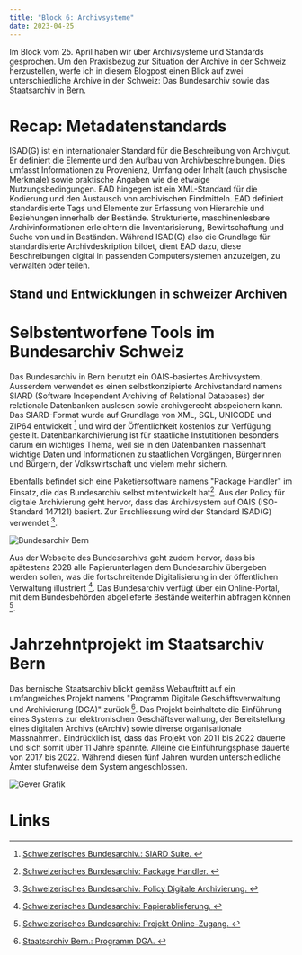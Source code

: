 ```yaml
---
title: "Block 6: Archivsysteme"
date: 2023-04-25
---
```


Im Block vom 25. April haben wir über Archivsysteme und Standards gesprochen. Um den Praxisbezug zur Situation der Archive in der Schweiz herzustellen, werfe ich in diesem Blogpost einen Blick auf zwei unterschiedliche Archive in der Schweiz: Das Bundesarchiv sowie das Staatsarchiv in Bern. 

# Recap: Metadatenstandards 

ISAD(G) ist ein internationaler Standard für die Beschreibung von Archivgut. Er definiert die Elemente und den Aufbau von Archivbeschreibungen. Dies umfasst Informationen zu Provenienz, Umfang oder Inhalt (auch physische Merkmale) sowie praktische Angaben wie die etwaige Nutzungsbedingungen. EAD hingegen ist ein XML-Standard für die Kodierung und den Austausch von archivischen Findmitteln. EAD definiert standardisierte Tags und Elemente zur Erfassung von Hierarchie und Beziehungen innerhalb der Bestände. Strukturierte, maschinenlesbare Archivinformationen erleichtern die Inventarisierung, Bewirtschaftung und Suche von und in Beständen. Während ISAD(G) also die Grundlage für standardisierte Archivdeskription bildet, dient EAD dazu, diese Beschreibungen digital in passenden Computersystemen anzuzeigen, zu verwalten oder teilen. 

## Stand und Entwicklungen in schweizer Archiven

# Selbstentworfene Tools im Bundesarchiv Schweiz
Das Bundesarchiv in Bern benutzt ein OAIS-basiertes Archivsystem. Ausserdem verwendet es einen selbstkonzipierte Archivstandard namens SIARD (Software Independent Archiving of Relational Databases) der relationale Datenbanken auslesen sowie archivgerecht abspeichern kann. Das  SIARD-Format wurde auf Grundlage von XML, SQL, UNICODE und ZIP64 entwickelt [^1] und wird der Öffentlichkeit kostenlos zur Verfügung gestellt. Datenbankarchivierung ist für staatliche Instutitionen besonders darum ein wichtiges Thema, weil sie in den Datenbanken massenhaft wichtige Daten und Informationen zu staatlichen Vorgängen, Bürgerinnen und Bürgern, der Volkswirtschaft und vielem mehr sichern. 

Ebenfalls befindet sich eine Paketiersoftware namens "Package Handler" im Einsatz, die das Bundesarchiv selbst mitentwickelt hat[^2]. Aus der Policy für digitale Archivierung geht hervor, dass das Archivsystem auf OAIS (ISO-Standard 147121) basiert. Zur Erschliessung wird der Standard ISAD(G) verwendet [^3]. 

![Bundesarchiv Bern](https://www.bar.admin.ch/bar/de/home/ueber-uns/das-bundesarchiv/_jcr_content/par/image/image.imagespooler.jpg/1639554724842/das_bundesarchiv_747x200.jpg)

Aus der Webseite des Bundesarchivs geht zudem hervor, dass bis spätestens 2028 alle Papierunterlagen dem Bundesarchiv übergeben werden sollen, was die fortschreitende Digitalisierung in der öffentlichen Verwaltung illustriert [^4]. Das Bundesarchiv verfügt über ein Online-Portal, mit dem Bundesbehörden abgelieferte Bestände weiterhin abfragen können [^5].

# Jahrzehntprojekt im Staatsarchiv Bern

Das bernische Staatsarchiv blickt gemäss Webauftritt auf ein umfangreiches Projekt namens "Programm Digitale Geschäftsverwaltung und Archivierung (DGA)" zurück [^6]. Das Projekt beinhaltete die Einführung eines Systems zur elektronischen Geschäftsverwaltung, der Bereitstellung eines digitalen Archivs (eArchiv) sowie diverse organisationale Massnahmen. Eindrücklich ist, dass das Projekt von 2011 bis 2022 dauerte und sich somit über 11 Jahre spannte. Alleine die Einführungsphase dauerte von 2017 bis 2022. Während diesen fünf Jahren wurden unterschiedliche Ämter stufenweise dem System angeschlossen.

![Gever Grafik](https://newweb.imgix.net/content/dam/staatsarchiv_sta/bilder/de/fuer-behoerden/umfang-dga.jpg)



# Links

[^1]:[ Schweizerisches Bundesarchiv.: SIARD Suite.  ](https://www.bar.admin.ch/bar/de/home/archivierung/tools---hilfsmittel/siard-suite.html)

[^2]:[ Schweizerisches Bundesarchiv: Package Handler. ](https://www.bar.admin.ch/bar/de/home/archivierung/tools---hilfsmittel/package-handler.html)

[^3]:[ Schweizerisches Bundesarchiv: Policy Digitale Archivierung. ](https://www.bar.admin.ch/dam/bar/de/dokumente/konzepte_und_weisungen/policy_digitale_archivierung.pdf.download.pdf/policy_digitale_archivierung.pdf)

[^4]:[ Schweizerisches Bundesarchiv: Papierablieferung. ](https://www.bar.admin.ch/bar/de/home/archivierung/ablieferung/vorhaben-papierablieferung.html)

[^5]:[ Schweizerisches Bundesarchiv: Projekt Online-Zugang. ](https://www.bar.admin.ch/bar/de/home/recherche/suchen/projekt-online-zugang.html)

[^6]:[ Staatsarchiv Bern.: Programm DGA. ](https://www.staatsarchiv.sta.be.ch/de/start/fuer-behoerden/programm-dga.html)